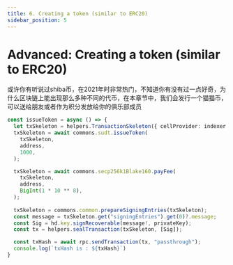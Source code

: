 ```yaml
---
title: 6. Creating a token (similar to ERC20)
sidebar_position: 5
---
```


# Advanced: Creating a token (similar to ERC20)
或许你有听说过shiba币，在2021年时非常热门，不知道你有没有过一点好奇，为什么区块链上能出现那么多种不同的代币，在本章节中，我们会发行一个猫猫币，可以送给朋友或者作为积分发放给你的俱乐部成员

``` ts
const issueToken = async () => {
  let txSkeleton = helpers.TransactionSkeleton({ cellProvider: indexer });
  txSkeleton = await commons.sudt.issueToken(
    txSkeleton,
    address,
    1000,
  );

  txSkeleton = await commons.secp256k1Blake160.payFee(
    txSkeleton,
    address,
    BigInt(1 * 10 ** 8),
  );
  
  txSkeleton = commons.common.prepareSigningEntries(txSkeleton);
  const message = txSkeleton.get("signingEntries").get(0)?.message;
  const Sig = hd.key.signRecoverable(message!, privateKey);
  const tx = helpers.sealTransaction(txSkeleton, [Sig]);

  const txHash = await rpc.sendTransaction(tx, "passthrough");
  console.log(`txHash is : ${txHash}`)
}
```
